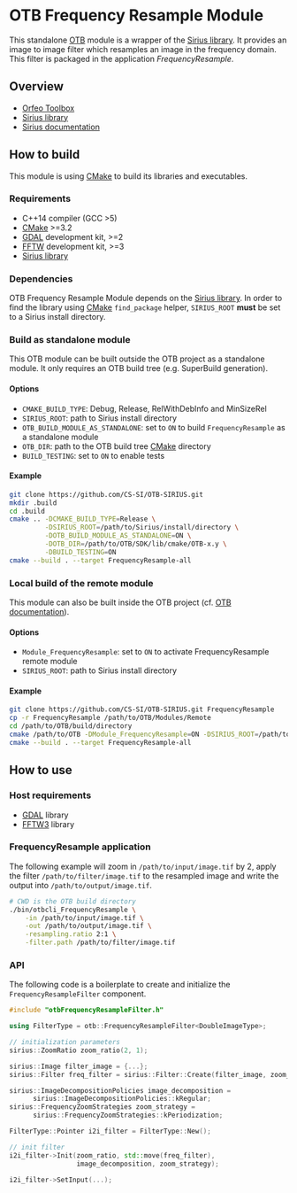 # OTB Frequency Resample Module

This standalone [OTB][OTB] module is a wrapper of the [Sirius library][Sirius].
It provides an image to image filter which resamples an image in the frequency domain.
This filter is packaged in the application *FrequencyResample*.

## Overview

* [Orfeo Toolbox][OTB]
* [Sirius library][Sirius]
* [Sirius documentation][Sirius Documentation]

## How to build

This module is using [CMake] to build its libraries and executables.

### Requirements

* C++14 compiler (GCC >5)
* [CMake] >=3.2
* [GDAL] development kit, >=2
* [FFTW] development kit, >=3
* [Sirius library][Sirius]

### Dependencies

OTB Frequency Resample Module depends on the [Sirius library][Sirius].
In order to find the library using [CMake] `find_package` helper, `SIRIUS_ROOT` **must** be set to a Sirius install directory.

### Build as standalone module

This OTB module can be built outside the OTB project as a standalone module. It only requires an OTB build tree (e.g. SuperBuild generation).

#### Options

* `CMAKE_BUILD_TYPE`: Debug, Release, RelWithDebInfo and MinSizeRel
* `SIRIUS_ROOT`: path to Sirius install directory
* `OTB_BUILD_MODULE_AS_STANDALONE`: set to `ON` to build `FrequencyResample` as a standalone module
* `OTB_DIR`: path to the OTB build tree [CMake] directory
* `BUILD_TESTING`: set to `ON` to enable tests

#### Example

```sh
git clone https://github.com/CS-SI/OTB-SIRIUS.git
mkdir .build
cd .build
cmake .. -DCMAKE_BUILD_TYPE=Release \
         -DSIRIUS_ROOT=/path/to/Sirius/install/directory \
         -DOTB_BUILD_MODULE_AS_STANDALONE=ON \
         -DOTB_DIR=/path/to/OTB/SDK/lib/cmake/OTB-x.y \
         -DBUILD_TESTING=ON
cmake --build . --target FrequencyResample-all
```

### Local build of the remote module

This module can also be built inside the OTB project (cf. [OTB documentation][OTB Local Build]).

#### Options

* `Module_FrequencyResample`: set to `ON` to activate FrequencyResample remote module
* `SIRIUS_ROOT`: path to Sirius install directory

#### Example

```sh
git clone https://github.com/CS-SI/OTB-SIRIUS.git FrequencyResample
cp -r FrequencyResample /path/to/OTB/Modules/Remote
cd /path/to/OTB/build/directory
cmake /path/to/OTB -DModule_FrequencyResample=ON -DSIRIUS_ROOT=/path/to/Sirius/install/directory
cmake --build . --target FrequencyResample-all
```

## How to use

### Host requirements

* [GDAL][GDAL] library
* [FFTW3][FFTW] library

### FrequencyResample application

The following example will zoom in `/path/to/input/image.tif` by 2, apply the filter `/path/to/filter/image.tif` to the resampled image and write the output into `/path/to/output/image.tif`.

```sh
# CWD is the OTB build directory
./bin/otbcli_FrequencyResample \
    -in /path/to/input/image.tif \
    -out /path/to/output/image.tif \
    -resampling.ratio 2:1 \
    -filter.path /path/to/filter/image.tif
```

### API

The following code is a boilerplate to create and initialize the `FrequencyResampleFilter` component.


```cpp
#include "otbFrequencyResampleFilter.h"

using FilterType = otb::FrequencyResampleFilter<DoubleImageType>;

// initialization parameters
sirius::ZoomRatio zoom_ratio(2, 1);

sirius::Image filter_image = {...};
sirius::Filter freq_filter = sirius::Filter::Create(filter_image, zoom_ratio);

sirius::ImageDecompositionPolicies image_decomposition =
      sirius::ImageDecompositionPolicies::kRegular;
sirius::FrequencyZoomStrategies zoom_strategy =
      sirius::FrequencyZoomStrategies::kPeriodization;

FilterType::Pointer i2i_filter = FilterType::New();

// init filter
i2i_filter->Init(zoom_ratio, std::move(freq_filter),
                 image_decomposition, zoom_strategy);

i2i_filter->SetInput(...);
```

[OTB]: https://www.orfeo-toolbox.org "Orfeo Toolbox"
[Sirius]: https://github.com/CS-SI/SIRIUS "Sirius library"
[Sirius Documentation]: https://CS-SI.github.io/SIRIUS/html/Sirius.html "Sirius documentation"
[CMake]: https://cmake.org/ "CMake"
[GDAL]: http://www.gdal.org/ "Geospatial Data Abstraction Library"
[FFTW]: http://www.fftw.org/ "Fastest Fourier Transform in the West"
[OTB Local Build]: https://wiki.orfeo-toolbox.org/index.php/How_to_write_a_remote_module#Including_a_remote_module_in_OTB "Local build of a remote module"



